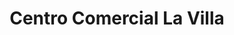 ---
title: "Centro Comercial La Villa"
url: /caracas/centro-comercial-la-villa/
shop: centro comercial
---